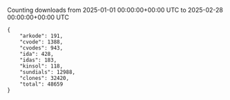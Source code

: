 
Counting downloads from 2025-01-01 00:00:00+00:00 UTC to 2025-02-28 00:00:00+00:00 UTC

```
{
    "arkode": 191,
    "cvode": 1388,
    "cvodes": 943,
    "ida": 428,
    "idas": 183,
    "kinsol": 118,
    "sundials": 12988,
    "clones": 32420,
    "total": 48659
}
```
